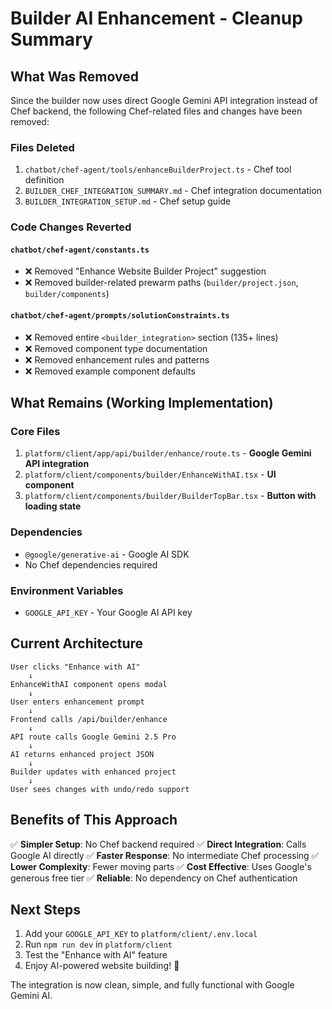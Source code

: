 # Builder AI Enhancement - Cleanup Summary

## What Was Removed

Since the builder now uses direct Google Gemini API integration instead of Chef backend, the following Chef-related files and changes have been removed:

### Files Deleted
1. `chatbot/chef-agent/tools/enhanceBuilderProject.ts` - Chef tool definition
2. `BUILDER_CHEF_INTEGRATION_SUMMARY.md` - Chef integration documentation
3. `BUILDER_INTEGRATION_SETUP.md` - Chef setup guide

### Code Changes Reverted

#### `chatbot/chef-agent/constants.ts`
- ❌ Removed "Enhance Website Builder Project" suggestion
- ❌ Removed builder-related prewarm paths (`builder/project.json`, `builder/components`)

#### `chatbot/chef-agent/prompts/solutionConstraints.ts`
- ❌ Removed entire `<builder_integration>` section (135+ lines)
- ❌ Removed component type documentation
- ❌ Removed enhancement rules and patterns
- ❌ Removed example component defaults

## What Remains (Working Implementation)

### Core Files
1. `platform/client/app/api/builder/enhance/route.ts` - **Google Gemini API integration**
2. `platform/client/components/builder/EnhanceWithAI.tsx` - **UI component**
3. `platform/client/components/builder/BuilderTopBar.tsx` - **Button with loading state**

### Dependencies
- `@google/generative-ai` - Google AI SDK
- No Chef dependencies required

### Environment Variables
- `GOOGLE_API_KEY` - Your Google AI API key

## Current Architecture

```
User clicks "Enhance with AI" 
    ↓
EnhanceWithAI component opens modal
    ↓
User enters enhancement prompt
    ↓
Frontend calls /api/builder/enhance
    ↓
API route calls Google Gemini 2.5 Pro
    ↓
AI returns enhanced project JSON
    ↓
Builder updates with enhanced project
    ↓
User sees changes with undo/redo support
```

## Benefits of This Approach

✅ **Simpler Setup**: No Chef backend required
✅ **Direct Integration**: Calls Google AI directly
✅ **Faster Response**: No intermediate Chef processing
✅ **Lower Complexity**: Fewer moving parts
✅ **Cost Effective**: Uses Google's generous free tier
✅ **Reliable**: No dependency on Chef authentication

## Next Steps

1. Add your `GOOGLE_API_KEY` to `platform/client/.env.local`
2. Run `npm run dev` in `platform/client`
3. Test the "Enhance with AI" feature
4. Enjoy AI-powered website building! 🚀

The integration is now clean, simple, and fully functional with Google Gemini AI.
